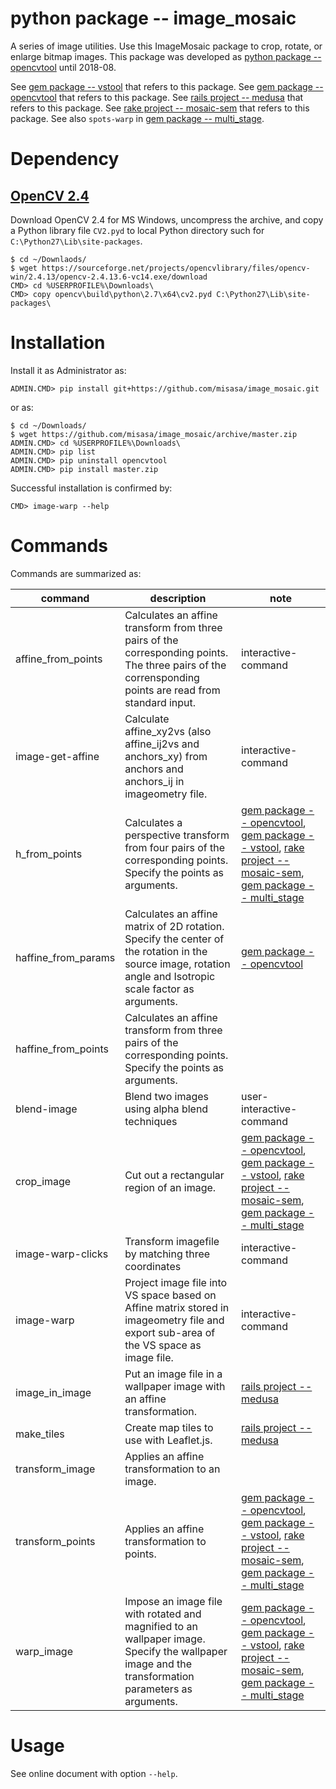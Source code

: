 # python package -- image_mosaic

A series of image utilities.  Use this ImageMosaic package to crop, rotate, or
enlarge bitmap images.  This package was developed as [python package
-- opencvtool](https://gitlab.misasa.okayama-u.ac.jp/pythonpackage/opencvtool)
until 2018-08.

See [gem package -- vstool](https://gitlab.misasa.okayama-u.ac.jp/gems/vstool) that refers to this package.
See [gem package -- opencvtool](https://gitlab.misasa.okayama-u.ac.jp/gems/opencvtool) that refers to this package.
See [rails project -- medusa](https://github.com/misasa/medusa) that refers to this package.
See [rake project -- mosaic-sem](https://gitlab.misasa.okayama-u.ac.jp/DREAM/mosaic-sem) that refers to this package.
See also `spots-warp` in [gem package -- multi_stage](https://gitlab.misasa.okayama-u.ac.jp/gems/multi_stage).

# Dependency

## [OpenCV 2.4](https://opencv.org/releases.html)

Download OpenCV 2.4 for MS Windows, uncompress the archive, and copy a Python library file `CV2.pyd` to local Python directory such for `C:\Python27\Lib\site-packages`.

    $ cd ~/Downlaods/
    $ wget https://sourceforge.net/projects/opencvlibrary/files/opencv-win/2.4.13/opencv-2.4.13.6-vc14.exe/download
    CMD> cd %USERPROFILE%\Downloads\
    CMD> copy opencv\build\python\2.7\x64\cv2.pyd C:\Python27\Lib\site-packages\

# Installation

Install it as Administrator as:

    ADMIN.CMD> pip install git+https://github.com/misasa/image_mosaic.git

or as:

    $ cd ~/Downloads/
    $ wget https://github.com/misasa/image_mosaic/archive/master.zip
    ADMIN.CMD> cd %USERPROFILE%\Downloads\
    ADMIN.CMD> pip list
    ADMIN.CMD> pip uninstall opencvtool
    ADMIN.CMD> pip install master.zip

Successful installation is confirmed by:

    CMD> image-warp --help

# Commands

Commands are summarized as:

| command             | description                                                                            | note |
| ------------------- | -------------------------------------------------------------------------------------- | ---- |
| affine_from_points  | Calculates an affine transform from three pairs of the corresponding points. The three pairs of the corrensponding points are read from standard input.           |  interactive-command    |
| image-get-affine    | Calculate affine_xy2vs (also affine_ij2vs and anchors_xy) from anchors and anchors_ij in imageometry file. | interactive-command     |
| h_from_points       | Calculates a perspective transform from four pairs of the corresponding points.   Specify the points as arguments.|      [gem package -- opencvtool](https://gitlab.misasa.okayama-u.ac.jp/gems/opencvtool), [gem package -- vstool](https://gitlab.misasa.okayama-u.ac.jp/gems/vstool), [rake project -- mosaic-sem](https://gitlab.misasa.okayama-u.ac.jp/DREAM/mosaic-sem), [gem package -- multi_stage](https://gitlab.misasa.okayama-u.ac.jp/gems/multi_stage)|
| haffine_from_params | Calculates an affine matrix of 2D rotation. Specify the center of the rotation in the source image, rotation angle and Isotropic scale factor as arguments.|[gem package -- opencvtool](https://gitlab.misasa.okayama-u.ac.jp/gems/opencvtool)|
| haffine_from_points | Calculates an affine transform from three pairs of the corresponding points. Specify the points as arguments.|      |
| blend-image         | Blend two images using alpha blend techniques                                          | user-interactive-command     |
| crop_image          | Cut out a rectangular region of an image.|[gem package -- opencvtool](https://gitlab.misasa.okayama-u.ac.jp/gems/opencvtool), [gem package -- vstool](https://gitlab.misasa.okayama-u.ac.jp/gems/vstool),  [rake project -- mosaic-sem](https://gitlab.misasa.okayama-u.ac.jp/DREAM/mosaic-sem), [gem package -- multi_stage](https://gitlab.misasa.okayama-u.ac.jp/gems/multi_stage)|
| image-warp-clicks   | Transform imagefile by matching three coordinates                                      | interactive-command     |
| image-warp          | Project image file into VS space based on Affine matrix stored in imageometry file and export sub-area of the VS space as image file.     | interactive-command     |
| image_in_image      | Put an image file in a wallpaper image with an affine transformation.|[rails project -- medusa](https://github.com/misasa/medusa)|
| make_tiles          | Create map tiles to use with Leaflet.js.                   |[rails project -- medusa](https://github.com/misasa/medusa)|
| transform_image     | Applies an affine transformation to an image.                                                               |      |
| transform_points    | Applies an affine transformation to points.                                                            |[gem package -- opencvtool](https://gitlab.misasa.okayama-u.ac.jp/gems/opencvtool), [gem package -- vstool](https://gitlab.misasa.okayama-u.ac.jp/gems/vstool), [rake project -- mosaic-sem](https://gitlab.misasa.okayama-u.ac.jp/DREAM/mosaic-sem), [gem package -- multi_stage](https://gitlab.misasa.okayama-u.ac.jp/gems/multi_stage)|
| warp_image          | Impose an image file with rotated and magnified to an wallpaper image. Specify the wallpaper image and the transformation parameters as arguments.                         |[gem package -- opencvtool](https://gitlab.misasa.okayama-u.ac.jp/gems/opencvtool), [gem package -- vstool](https://gitlab.misasa.okayama-u.ac.jp/gems/vstool), [rake project -- mosaic-sem](https://gitlab.misasa.okayama-u.ac.jp/DREAM/mosaic-sem), [gem package -- multi_stage](https://gitlab.misasa.okayama-u.ac.jp/gems/multi_stage)|

# Usage

See online document with option `--help`.
